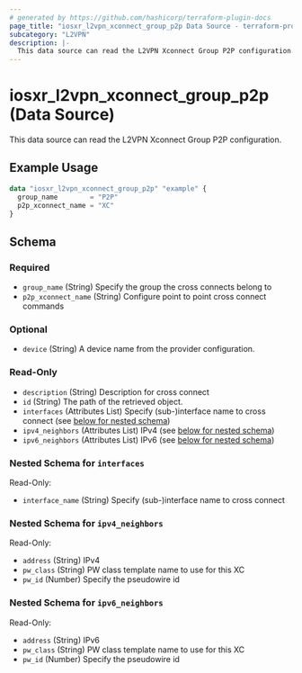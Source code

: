 ```yaml
---
# generated by https://github.com/hashicorp/terraform-plugin-docs
page_title: "iosxr_l2vpn_xconnect_group_p2p Data Source - terraform-provider-iosxr"
subcategory: "L2VPN"
description: |-
  This data source can read the L2VPN Xconnect Group P2P configuration.
---
```


# iosxr_l2vpn_xconnect_group_p2p (Data Source)

This data source can read the L2VPN Xconnect Group P2P configuration.

## Example Usage

```terraform
data "iosxr_l2vpn_xconnect_group_p2p" "example" {
  group_name        = "P2P"
  p2p_xconnect_name = "XC"
}
```

<!-- schema generated by tfplugindocs -->
## Schema

### Required

- `group_name` (String) Specify the group the cross connects belong to
- `p2p_xconnect_name` (String) Configure point to point cross connect commands

### Optional

- `device` (String) A device name from the provider configuration.

### Read-Only

- `description` (String) Description for cross connect
- `id` (String) The path of the retrieved object.
- `interfaces` (Attributes List) Specify (sub-)interface name to cross connect (see [below for nested schema](#nestedatt--interfaces))
- `ipv4_neighbors` (Attributes List) IPv4 (see [below for nested schema](#nestedatt--ipv4_neighbors))
- `ipv6_neighbors` (Attributes List) IPv6 (see [below for nested schema](#nestedatt--ipv6_neighbors))

<a id="nestedatt--interfaces"></a>
### Nested Schema for `interfaces`

Read-Only:

- `interface_name` (String) Specify (sub-)interface name to cross connect


<a id="nestedatt--ipv4_neighbors"></a>
### Nested Schema for `ipv4_neighbors`

Read-Only:

- `address` (String) IPv4
- `pw_class` (String) PW class template name to use for this XC
- `pw_id` (Number) Specify the pseudowire id


<a id="nestedatt--ipv6_neighbors"></a>
### Nested Schema for `ipv6_neighbors`

Read-Only:

- `address` (String) IPv6
- `pw_class` (String) PW class template name to use for this XC
- `pw_id` (Number) Specify the pseudowire id


